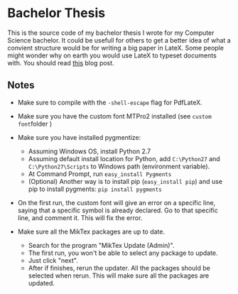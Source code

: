 # Bachelor Thesis
This is the source code of my bachelor thesis I wrote for my Computer Science bachelor.
It could be usefull for others to get a better idea of what a convient structure would be for writing a big paper in LateX.  Some people might wonder why on earth you would use LateX to typeset documents with.
You should read [this](http://www.andy-roberts.net/writing/latex/benefits) blog post.

 
 ## Notes
* Make sure to compile with the `-shell-escape` flag for PdfLateX.
* Make sure you have the custom font MTPro2 installed (see `custom font`folder )
* Make sure you have installed pygmentize:
	* Assuming Windows OS, install Python 2.7
	* Assuming default install location for Python, add `C:\Python27` and `C:\Python27\Scripts` to Windows path (environment variable).
	* At Command Prompt, run `easy_install Pygments`
	* (Optional) Another way is to install pip (`easy_install pip`) and use pip to install pygments: `pip install pygments` 
	
* On the first run, the custom font will give an error on a specific line, saying that a specific symbol is already declared.
	Go to that specific line, and comment it. This will fix the error.
* Make sure all the MikTex packages are up to date.
	* Search for the program "MikTex Update (Admin)".
	* The first run, you won't be able to select any package to update.
	* Just click "next".
	* After if finishes, rerun the updater. All the packages should be selected when rerun. This will make sure all the packages are updated.